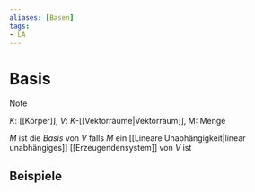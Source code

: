 ```yaml
---
aliases: [Basen]
tags:
- LA
---
```

# Basis
>[!NOTE] 
>$K$: [[Körper]], $V$: $K$-[[Vektorräume|Vektorraum]], M: Menge

$M$ ist die *Basis* von $V$ falls $M$ ein [[Lineare Unabhängigkeit|linear unabhängiges]] [[Erzeugendensystem]] von $V$ ist
 
## Beispiele

